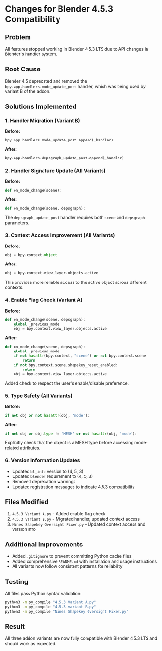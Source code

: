 # Changes for Blender 4.5.3 Compatibility

## Problem
All features stopped working in Blender 4.5.3 LTS due to API changes in Blender's handler system.

## Root Cause
Blender 4.5 deprecated and removed the `bpy.app.handlers.mode_update_post` handler, which was being used by variant B of the addon.

## Solutions Implemented

### 1. Handler Migration (Variant B)
**Before:**
```python
bpy.app.handlers.mode_update_post.append(_handler)
```

**After:**
```python
bpy.app.handlers.depsgraph_update_post.append(_handler)
```

### 2. Handler Signature Update (All Variants)
**Before:**
```python
def on_mode_change(scene):
```

**After:**
```python
def on_mode_change(scene, depsgraph):
```

The `depsgraph_update_post` handler requires both `scene` and `depsgraph` parameters.

### 3. Context Access Improvement (All Variants)
**Before:**
```python
obj = bpy.context.object
```

**After:**
```python
obj = bpy.context.view_layer.objects.active
```

This provides more reliable access to the active object across different contexts.

### 4. Enable Flag Check (Variant A)
**Before:**
```python
def on_mode_change(scene, depsgraph):
    global _previous_mode
    obj = bpy.context.view_layer.objects.active
```

**After:**
```python
def on_mode_change(scene, depsgraph):
    global _previous_mode
    if not hasattr(bpy.context, "scene") or not bpy.context.scene:
        return
    if not bpy.context.scene.shapekey_reset_enabled:
        return
    obj = bpy.context.view_layer.objects.active
```

Added check to respect the user's enable/disable preference.

### 5. Type Safety (All Variants)
**Before:**
```python
if not obj or not hasattr(obj, 'mode'):
```

**After:**
```python
if not obj or obj.type != 'MESH' or not hasattr(obj, 'mode'):
```

Explicitly check that the object is a MESH type before accessing mode-related attributes.

### 6. Version Information Updates
- Updated `bl_info` version to (4, 5, 3)
- Updated `blender` requirement to (4, 5, 3)
- Removed deprecation warnings
- Updated registration messages to indicate 4.5.3 compatibility

## Files Modified
1. `4.5.3 Variant A.py` - Added enable flag check
2. `4.5.3 variant B.py` - Migrated handler, updated context access
3. `Nines Shapekey Oversight Fixer.py` - Updated context access and version info

## Additional Improvements
- Added `.gitignore` to prevent committing Python cache files
- Added comprehensive `README.md` with installation and usage instructions
- All variants now follow consistent patterns for reliability

## Testing
All files pass Python syntax validation:
```bash
python3 -m py_compile "4.5.3 Variant A.py"
python3 -m py_compile "4.5.3 variant B.py"
python3 -m py_compile "Nines Shapekey Oversight Fixer.py"
```

## Result
All three addon variants are now fully compatible with Blender 4.5.3 LTS and should work as expected.
